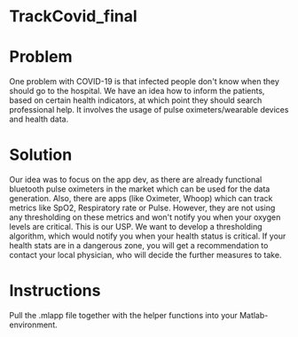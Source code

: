 # TrackCovid_final
# Problem
One problem with COVID-19 is that infected people don't know when they should go to the hospital. We have an idea how to inform the patients, based on certain health indicators, at which point they should search professional help. It involves the usage of pulse oximeters/wearable devices and health data.

# Solution
Our idea was to focus on the app dev, as there are already functional bluetooth pulse oximeters in the market which can be used for the data generation. Also, there are apps (like Oximeter, Whoop) which can track metrics like SpO2, Respiratory rate or Pulse. However, they are not using any thresholding on these metrics and won't notify you when your oxygen levels are critical. This is our USP. We want to develop a thresholding algorithm, which would notify you when your health status is critical. If your health stats are in a dangerous zone, you will get a recommendation to contact your local physician, who will decide the further measures to take.

# Instructions
Pull the .mlapp file together with the helper functions into your Matlab-environment.
